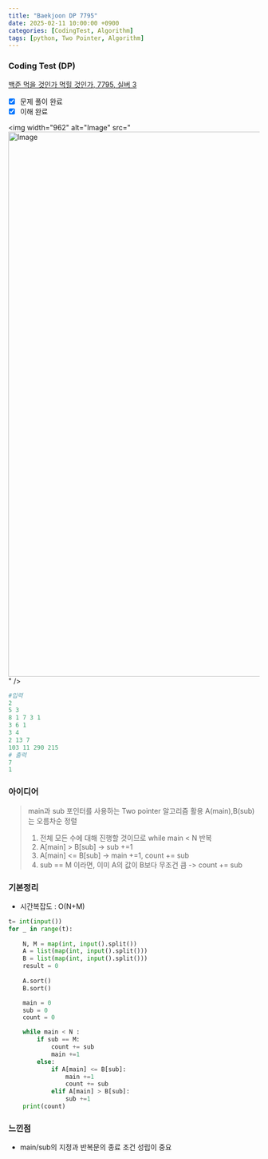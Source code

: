 ```yaml
---
title: "Baekjoon DP 7795"
date: 2025-02-11 10:00:00 +0900
categories: [CodingTest, Algorithm]
tags: [python, Two Pointer, Algorithm]
---
```


### Coding Test (DP)
[백준 먹을 것인가 먹힐 것인가, 7795, 실버 3](https://www.acmicpc.net/problem/7795)

- [x] 문제 풀이 완료
- [x] 이해 완료

<img width="962" alt="Image" src="<img width="1091" alt="Image" src="https://github.com/user-attachments/assets/21d11693-7bf7-4ed0-abd9-355223221691" />" />

```python
#입력
2
5 3
8 1 7 3 1
3 6 1
3 4
2 13 7
103 11 290 215
# 출력
7
1
```


### 아이디어
> main과 sub 포인터를 사용하는 Two pointer 알고리즘 활용
> A(main),B(sub)는 오름차순 정렬
> 1. 전체 모든 수에 대해 진행할 것이므로 while main < N 반복
> 2. A[main] > B[sub] -> sub +=1 
> 3. A[main] <= B[sub] -> main +=1, count += sub
> 4. sub == M 이라면, 이미 A의 값이 B보다 무조건 큼 -> count += sub

### 기본정리
* 시간복잡도 : O(N+M)

```python
t= int(input())
for _ in range(t):
    
    N, M = map(int, input().split())
    A = list(map(int, input().split()))
    B = list(map(int, input().split()))
    result = 0
    
    A.sort()
    B.sort()

    main = 0
    sub = 0
    count = 0

    while main < N :
        if sub == M:
            count += sub
            main +=1 
        else:
            if A[main] <= B[sub]:
                main +=1
                count += sub
            elif A[main] > B[sub]:
                sub +=1
    print(count)
```

### 느낀점
* main/sub의 지정과 반복문의 종료 조건 성립이 중요

